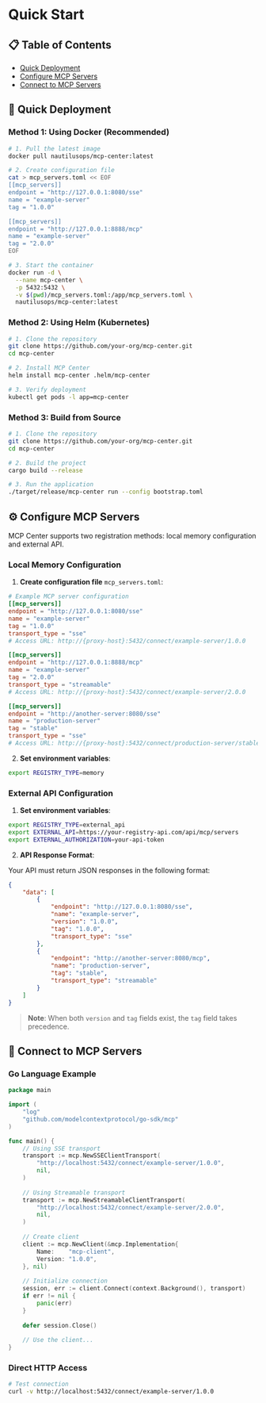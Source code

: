 # Quick Start

## 📋 Table of Contents

- [Quick Deployment](#quick-deployment)
- [Configure MCP Servers](#configure-mcp-servers)
- [Connect to MCP Servers](#connect-to-mcp-servers)

## 🚀 Quick Deployment

### Method 1: Using Docker (Recommended)

```bash
# 1. Pull the latest image
docker pull nautilusops/mcp-center:latest

# 2. Create configuration file
cat > mcp_servers.toml << EOF
[[mcp_servers]]
endpoint = "http://127.0.0.1:8080/sse"
name = "example-server"
tag = "1.0.0"

[[mcp_servers]]
endpoint = "http://127.0.0.1:8888/mcp"
name = "example-server"
tag = "2.0.0"
EOF

# 3. Start the container
docker run -d \
  --name mcp-center \
  -p 5432:5432 \
  -v $(pwd)/mcp_servers.toml:/app/mcp_servers.toml \
  nautilusops/mcp-center:latest
```

### Method 2: Using Helm (Kubernetes)

```bash
# 1. Clone the repository
git clone https://github.com/your-org/mcp-center.git
cd mcp-center

# 2. Install MCP Center
helm install mcp-center .helm/mcp-center

# 3. Verify deployment
kubectl get pods -l app=mcp-center
```

### Method 3: Build from Source

```bash
# 1. Clone the repository
git clone https://github.com/your-org/mcp-center.git
cd mcp-center

# 2. Build the project
cargo build --release

# 3. Run the application
./target/release/mcp-center run --config bootstrap.toml
```

## ⚙️ Configure MCP Servers

MCP Center supports two registration methods: local memory configuration and external API.

### Local Memory Configuration

1. **Create configuration file** `mcp_servers.toml`:

```toml
# Example MCP server configuration
[[mcp_servers]]
endpoint = "http://127.0.0.1:8080/sse"
name = "example-server"
tag = "1.0.0"
transport_type = "sse"
# Access URL: http://{proxy-host}:5432/connect/example-server/1.0.0

[[mcp_servers]]
endpoint = "http://127.0.0.1:8888/mcp"
name = "example-server"
tag = "2.0.0"
transport_type = "streamable"
# Access URL: http://{proxy-host}:5432/connect/example-server/2.0.0

[[mcp_servers]]
endpoint = "http://another-server:8080/sse"
name = "production-server"
tag = "stable"
transport_type = "sse"
# Access URL: http://{proxy-host}:5432/connect/production-server/stable
```

2. **Set environment variables**:

```bash
export REGISTRY_TYPE=memory
```

### External API Configuration

1. **Set environment variables**:

```bash
export REGISTRY_TYPE=external_api
export EXTERNAL_API=https://your-registry-api.com/api/mcp/servers
export EXTERNAL_AUTHORIZATION=your-api-token
```

2. **API Response Format**:

Your API must return JSON responses in the following format:

```json
{
    "data": [
        {
            "endpoint": "http://127.0.0.1:8080/sse",
            "name": "example-server",
            "version": "1.0.0",
            "tag": "1.0.0",
            "transport_type": "sse"
        },
        {
            "endpoint": "http://another-server:8080/mcp",
            "name": "production-server",
            "tag": "stable",
            "transport_type": "streamable"
        }
    ]
}
```

> **Note**: When both `version` and `tag` fields exist, the `tag` field takes precedence.

## 🔗 Connect to MCP Servers

### Go Language Example

```go
package main

import (
    "log"
    "github.com/modelcontextprotocol/go-sdk/mcp"
)

func main() {
    // Using SSE transport
    transport := mcp.NewSSEClientTransport(
        "http://localhost:5432/connect/example-server/1.0.0",
        nil,
    )
    
    // Using Streamable transport
    transport := mcp.NewStreamableClientTransport(
        "http://localhost:5432/connect/example-server/2.0.0",
        nil,
    )
    
    // Create client
    client := mcp.NewClient(&mcp.Implementation{
		Name:    "mcp-client",
		Version: "1.0.0",
	}, nil)
    
    // Initialize connection
    session, err := client.Connect(context.Background(), transport)
	if err != nil {
		panic(err)
	}
    
    defer session.Close()
    
    // Use the client...
}
```

### Direct HTTP Access

```bash
# Test connection
curl -v http://localhost:5432/connect/example-server/1.0.0
```